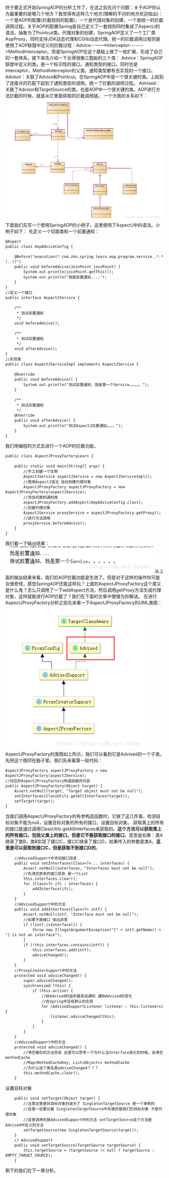 终于要正式开始SpringAOP的分析工作了，在这之前先问个问题：关于AOP你认为最重要的是哪几个地方？我觉得有这样几个地方(理解的不对的地方欢迎指出)：一个是AOP的配置(拦截规则的配置)，一个是代理对象的创建，一个是统一的拦截调用过程。关于AOP的配置Spring是自己定义了一套规则同时集成了AspectJ的语法，抽象为了Pointcut类。代理对象的创建，SpringAOP定义了一个工厂类AopProxy，同时支持JDK动态代理和CGlib动态代理。统一的拦截调用过程则是使用了AOP联盟中定义的拦截过程：Advice----->Interceptor------->MethodInterceptor。但是SpringAOP在这个基础上做了一些扩展，形成了自己的一套体系。接下来先介绍一下长得很像三胞胎的三个类：
Advice：SpringAOP联盟中定义的类。是一个标识性的接口。通知类型的接口。同时也是Interceptor、MethodInterceptor的父类。通知类型都有去实现的一个接口。
Advisor：关联了Advice和Pointcut。在SpringAOP中是一个很关键的类。上起到了连接点的匹配下起到了通知类型的调用。统一了拦截的调用过程。
Advised：关联了Advisor和TargetSource的类。也是AOP中一个很关键的类。AOP进行方法拦截的时候，就是从它里面获取的拦截调用链。
一个大致的关系如下：
![Advised_Advisor_Advice](./img/三章Advised_Advisor_Advice.png)
下面我们先写一个使用SpringAOP的小例子，这里使用了AspectJ中的语法。小例子如下：
先定义一个切面类和一个前置通知：
```
@Aspect
public class AopAdviceConfig {

    @Before("execution(* com.zkn.spring.learn.aop.program.service..*.*(..))")
    public void beforeAdvice(JoinPoint joinPoint) {
        System.out.println(joinPoint.getThis());
        System.out.println("我是前置通知....");
    }
}
//定义一个接口
public interface AspectJService {

    /**
     * 测试前置通知
     */
    void beforeAdvice();

    /**
     * 测试后置通知
     */
    void afterAdvice();
}
//实现类
public class AspectJServiceImpl implements AspectJService {

    @Override
    public void beforeAdvice() {
        System.out.println("测试前置通知，我是第一个Service。。。。。。");
    }

    /**
     * 测试后置通知
     */
    @Override
    public void afterAdvice() {
        System.out.println("测试AspectJ后置通知。。。。");
    }
}
```
我们用编程的方式去进行一个AOP的拦截功能。
```
public class AspectJProxyFactoryLearn {

    public static void main(String[] args) {
        //手工创建一个实例
        AspectJService aspectJService = new AspectJServiceImpl();
        //使用AspectJ语法 自动创建代理对象
        AspectJProxyFactory aspectJProxyFactory = new AspectJProxyFactory(aspectJService);
        //添加切面和通知类
        aspectJProxyFactory.addAspect(AopAdviceConfig.class);
        //创建代理对象
        AspectJService proxyService = aspectJProxyFactory.getProxy();
        //进行方法调用
        proxyService.beforeAdvice();
    }
}
```
我们看一下输出结果：
![AspectJProxyFactory](./img/三章输出结果.png)
从上面的输出结果来看，我们的AOP拦截功能是生效了。但是对于这样的操作你可能会很奇怪，感觉SpringAOP还能这样玩？上面的AspectJProxyFactory这个类又是什么鬼？怎么只调用了一下addAspect方法，然后调用getProxy方法生成代理对象，这样就能进行AOP拦截了？我们在下面的文章中慢慢为你解谜。
在进行AspectJProxyFactory分析之前先来看一下AspectJProxyFactory的UML类图：
![AspectJProxyFactory](./img/三章AspectJProxyFactory.png)
AspectJProxyFactory的类图如上所示，我们可以看到它是Advised的一个子类。先把这个图印在脑子里。我们先来看第一段代码：
```
AspectJProxyFactory aspectJProxyFactory = new AspectJProxyFactory(aspectJService);
//对应的AspectJProxyFactory构造函数的内容
public AspectJProxyFactory(Object target) {
	Assert.notNull(target, "Target object must not be null");
	setInterfaces(ClassUtils.getAllInterfaces(target));
	setTarget(target);
}
```
当我们调用AspectJProxyFactory的有参构造函数时，它做了这几件事，检测目标对象不能为null，设置目标对象的所有的接口，设置目标对象。
获取类上的所有的接口是通过调用ClassUtils.getAllInterfaces来获取的。**这个方法可以获取类上的所有接口，包括父类上的接口，但是它不能获取接口的接口**。意思是如果：类A继承了类B，类B实现了接口C，接口C继承了接口D，如果传入的参数是类A，**这里是可以获取到接口C，但是获取不到接口D的**。
```
	//AdvisedSupport中添加接口信息
	public void setInterfaces(Class<?>... interfaces) {
		Assert.notNull(interfaces, "Interfaces must not be null");
		//先清空原来的接口信息 是一个List
		this.interfaces.clear();
		for (Class<?> ifc : interfaces) {
			addInterface(ifc);
		}
	}
	//AdvisedSupport中的方法
	public void addInterface(Class<?> intf) {
		Assert.notNull(intf, "Interface must not be null");
		//如果不是接口 抛出异常
		if (!intf.isInterface()) {
			throw new IllegalArgumentException("[" + intf.getName() + "] is not an interface");
		}
		if (!this.interfaces.contains(intf)) {
			this.interfaces.add(intf);
			adviceChanged();
		}
	}
	//ProxyCreatorSupport中的方法
	protected void adviceChanged() {
		super.adviceChanged();
		synchronized (this) {
			if (this.active) {
				//给Advised的监听器发送通知 通知Advised的变化 
				//在Spring中没有默认的实现
				for (AdvisedSupportListener listener : this.listeners) {
					listener.adviceChanged(this);
				}
			}
		}
	}
	//AdvisedSupport中的方法
	protected void adviceChanged() {
		//清空缓存的方法信息 这里可以思考一下为什么当Interface变化的时候，会清空methodCache
		//Map<MethodCacheKey, List<Object>> methodCache
		//为什么这个类名是adviceChanged？？？
		this.methodCache.clear();
	}
```
设置目标对象
```
	public void setTarget(Object target) {
		//注意这里是将目标对象封装为了 SingletonTargetSource 是一个单例的
		//这里一定要记着 SingletonTargetSource中存放的是我们的目标对象 不是代理对象
		//这里调用的是AdvisedSupport中的方法 setTargetSource这个方法是Advised中定义的方法
		setTargetSource(new SingletonTargetSource(target));
	}
	// AdvisedSupport
	public void setTargetSource(TargetSource targetSource) {
		this.targetSource = (targetSource != null ? targetSource : EMPTY_TARGET_SOURCE);
	}
```
剩下的我们在下一章分析。
